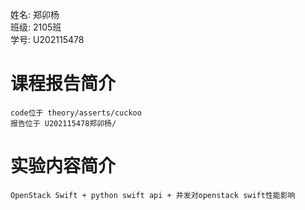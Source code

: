 姓名: 郑卯杨   
班级: 2105班  
学号: U202115478  

# 课程报告简介
    code位于 theory/asserts/cuckoo
    报告位于 U202115478郑卯杨/

# 实验内容简介
    OpenStack Swift + python swift api + 并发对openstack swift性能影响